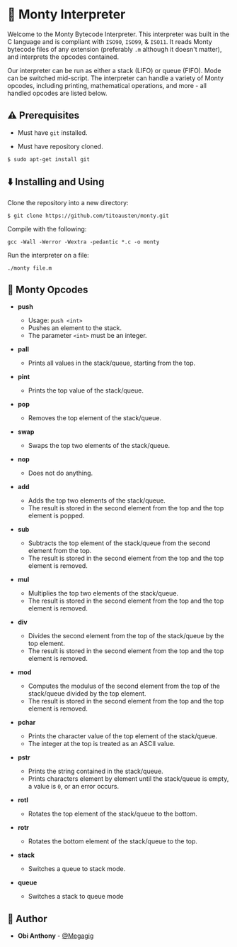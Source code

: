 # :snake: Monty Interpreter

Welcome to the Monty Bytecode Interpreter. This interpreter was built in the C language and is compliant with `ISO90`, `ISO99`, & `ISO11`. It reads Monty bytecode files of any extension (preferably `.m` although it doesn't matter), and interprets the opcodes contained.

Our interpreter can be run as either a stack (LIFO) or queue (FIFO). Mode can be switched mid-script. The interpreter can handle a variety of Monty opcodes, including printing, mathematical operations, and more - all handled opcodes are listed below.

## :warning: Prerequisites

- Must have `git` installed.

- Must have repository cloned.

```
$ sudo apt-get install git
```

## :arrow_down: Installing and Using

Clone the repository into a new directory:

```
$ git clone https://github.com/titoausten/monty.git
```

Compile with the following:

```
gcc -Wall -Werror -Wextra -pedantic *.c -o monty
```

Run the interpreter on a file:

```
./monty file.m
```

## :wrench: Monty Opcodes

- **push**

  - Usage: `push <int>`
  - Pushes an element to the stack.
  - The parameter `<int>` must be an integer.

- **pall**

  - Prints all values in the stack/queue, starting from the top.

- **pint**

  - Prints the top value of the stack/queue.

- **pop**

  - Removes the top element of the stack/queue.

- **swap**

  - Swaps the top two elements of the stack/queue.

- **nop**

  - Does not do anything.

- **add**

  - Adds the top two elements of the stack/queue.
  - The result is stored in the second element from the top and the top element is popped.

- **sub**

  - Subtracts the top element of the stack/queue from the second element from the top.
  - The result is stored in the second element from the top and the top element is removed.

- **mul**

  - Multiplies the top two elements of the stack/queue.
  - The result is stored in the second element from the top and the top element is removed.

- **div**

  - Divides the second element from the top of the stack/queue by the top element.
  - The result is stored in the second element from the top and the top element is removed.

- **mod**

  - Computes the modulus of the second element from the top of the stack/queue divided by the top element.
  - The result is stored in the second element from the top and the top element is removed.

- **pchar**

  - Prints the character value of the top element of the stack/queue.
  - The integer at the top is treated as an ASCII value.

- **pstr**

  - Prints the string contained in the stack/queue.
  - Prints characters element by element until the stack/queue is empty, a value is `0`, or an error occurs.

- **rotl**

  - Rotates the top element of the stack/queue to the bottom.

- **rotr**

  - Rotates the bottom element of the stack/queue to the top.

- **stack**

  - Switches a queue to stack mode.

- **queue**
  - Switches a stack to queue mode

## :blue_book: Author

- **Obi Anthony** - [@Megagig](https://github.com/Megagig)
